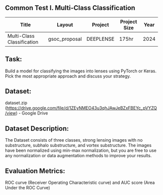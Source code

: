 ## Common Test I. Multi-Class Classification 

| Title                                | Layout        | Project                | Project Size | Year |
|--------------------------------------|---------------|------------------------|--------------|------|
| Multi-Class Classification | gsoc_proposal | DEEPLENSE | 175hr | 2024 |

## Task: 
Build a model for classifying the images into lenses using PyTorch or Keras. Pick the most appropriate approach and discuss your strategy.

## Dataset: 
dataset.zip (https://drive.google.com/file/d/1ZEyNMEO43u3qhJAwJeBZxFBEYc_pVYZQ/view) - Google Drive

## Dataset Description: 
The Dataset consists of three classes, strong lensing images with no substructure, subhalo substructure, and vortex substructure. The images have been normalized using min-max normalization, but you are free to use any normalization or data augmentation methods to improve your results.

## Evaluation Metrics: 
ROC curve (Receiver Operating Characteristic curve) and AUC score (Area Under the ROC Curve) 
